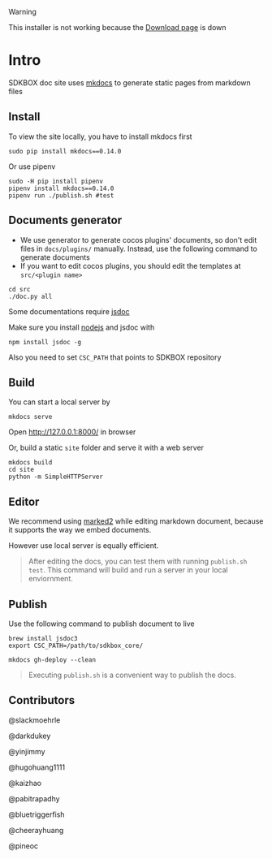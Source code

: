 > [!WARNING]
> This installer is not working because the [Download page](https://download.sdkbox.com/) is down

# Intro
SDKBOX doc site uses [mkdocs](http://www.mkdocs.org) to generate static pages from markdown files

## Install
To view the site locally, you have to install mkdocs first
```
sudo pip install mkdocs==0.14.0
```

Or use pipenv
```
sudo -H pip install pipenv
pipenv install mkdocs==0.14.0
pipenv run ./publish.sh #test
```

## Documents generator
* We use generator to generate cocos plugins' documents, so don't edit files in `docs/plugins/` manually.
Instead, use the following command to generate documents
* If you want to edit cocos plugins, you should edit the templates at `src/<plugin name>`
```
cd src
./doc.py all
```

Some documentations require [jsdoc](https://www.npmjs.com/package/jsdoc)

Make sure you install [nodejs](https://nodejs.org/en/) and jsdoc with
```
npm install jsdoc -g
```

Also you need to set `CSC_PATH` that points to SDKBOX repository

## Build

You can start a local server by
```
mkdocs serve
```
Open http://127.0.0.1:8000/ in browser

Or, build a static `site` folder and serve it with a web server
```
mkdocs build
cd site
python -m SimpleHTTPServer
```

## Editor
We recommend using [marked2](http://marked2app.com) while editing markdown document, because it supports the way we embed documents.

However use local server is equally efficient.

>   After editing the docs, you can test them with running `publish.sh test`. This command will build and run a server in your local enviornment.


## Publish
Use the following command to publish document to live

```
brew install jsdoc3
export CSC_PATH=/path/to/sdkbox_core/
```

```
mkdocs gh-deploy --clean
```

>   Executing `publish.sh` is a convenient way to publish the docs.

## Contributors
@slackmoehrle

@darkdukey

@yinjimmy

@hugohuang1111

@kaizhao

@pabitrapadhy

@bluetriggerfish

@cheerayhuang

@pineoc
